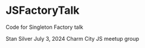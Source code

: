# JSFactoryTalk
Code for Singleton Factory talk

Stan Silver
July 3, 2024
Charm City JS meetup group
